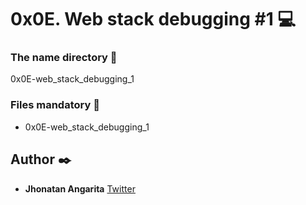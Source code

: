 # 0x0E. Web stack debugging #1 :computer:

### The name directory :file_folder:

0x0E-web_stack_debugging_1

### Files mandatory :page_facing_up:

* 0x0E-web_stack_debugging_1

## Author :black_nib:

* **Jhonatan Angarita**
  	     		[Twitter](https://twitter.com/Alejandro_Angar)